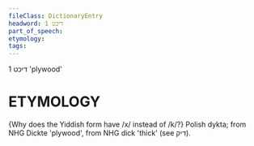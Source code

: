 ```yaml
---
fileClass: DictionaryEntry
headword: דיכט 1
part_of_speech: 
etymology: 
tags: 
---
```

דיכט 1
'plywood'

ETYMOLOGY
===========
{Why does the Yiddish form have /x/ instead of /k/?}
Polish dykta; from NHG Dickte 'plywood', from NHG dick 'thick' (see דיק). 
